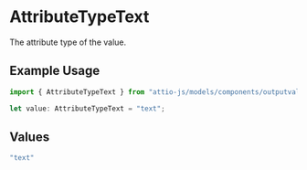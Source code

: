 # AttributeTypeText

The attribute type of the value.

## Example Usage

```typescript
import { AttributeTypeText } from "attio-js/models/components/outputvalue.js";

let value: AttributeTypeText = "text";
```

## Values

```typescript
"text"
```